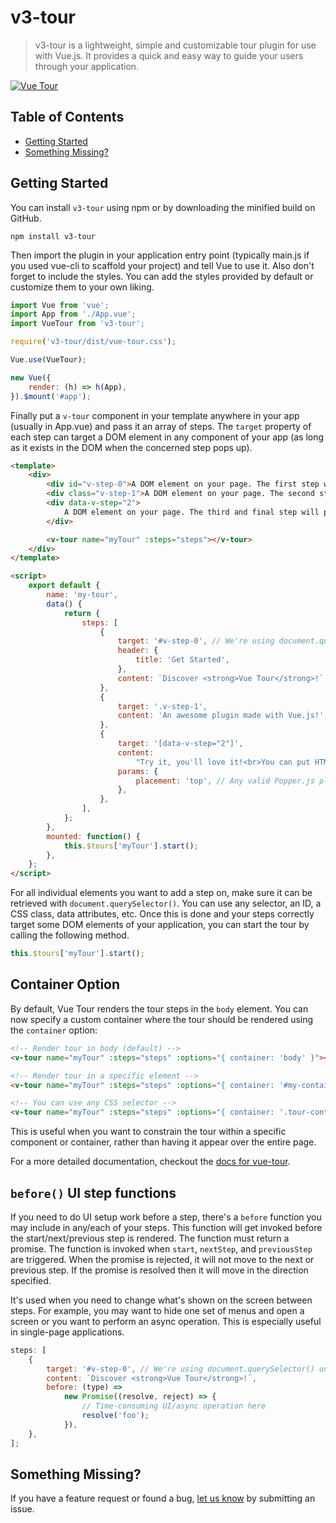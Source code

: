 # v3-tour

> v3-tour is a lightweight, simple and customizable tour plugin for use with Vue.js.
> It provides a quick and easy way to guide your users through your application.

[![Vue Tour](./screenshot.gif 'Vue Tour')](https://pulsardev.github.io/vue-tour/)

## Table of Contents

-   [Getting Started](#getting-started)
-   [Something Missing?](#something-missing)

## Getting Started

You can install `v3-tour` using npm or by downloading the minified build on GitHub.

```
npm install v3-tour
```

Then import the plugin in your application entry point (typically main.js if you used vue-cli to scaffold your project) and tell Vue to use it.
Also don't forget to include the styles. You can add the styles provided by default or customize them to your own liking.

```javascript
import Vue from 'vue';
import App from './App.vue';
import VueTour from 'v3-tour';

require('v3-tour/dist/vue-tour.css');

Vue.use(VueTour);

new Vue({
	render: (h) => h(App),
}).$mount('#app');
```

Finally put a `v-tour` component in your template anywhere in your app (usually in App.vue) and pass it an array of steps.
The `target` property of each step can target a DOM element in any component of your app (as long as it exists in the DOM when the concerned step pops up).

```html
<template>
	<div>
		<div id="v-step-0">A DOM element on your page. The first step will pop on this element because its ID is 'v-step-0'.</div>
		<div class="v-step-1">A DOM element on your page. The second step will pop on this element because its ID is 'v-step-1'.</div>
		<div data-v-step="2">
			A DOM element on your page. The third and final step will pop on this element because its ID is 'v-step-2'.
		</div>

		<v-tour name="myTour" :steps="steps"></v-tour>
	</div>
</template>

<script>
	export default {
		name: 'my-tour',
		data() {
			return {
				steps: [
					{
						target: '#v-step-0', // We're using document.querySelector() under the hood
						header: {
							title: 'Get Started',
						},
						content: `Discover <strong>Vue Tour</strong>!`,
					},
					{
						target: '.v-step-1',
						content: 'An awesome plugin made with Vue.js!',
					},
					{
						target: '[data-v-step="2"]',
						content:
							"Try it, you'll love it!<br>You can put HTML in the steps and completely customize the DOM to suit your needs.",
						params: {
							placement: 'top', // Any valid Popper.js placement. See https://popper.js.org/popper-documentation.html#Popper.placements
						},
					},
				],
			};
		},
		mounted: function() {
			this.$tours['myTour'].start();
		},
	};
</script>
```

For all individual elements you want to add a step on, make sure it can be retrieved with `document.querySelector()`. You can use any selector, an ID, a CSS class, data attributes, etc.
Once this is done and your steps correctly target some DOM elements of your application, you can start the tour by calling the following method.

```javascript
this.$tours['myTour'].start();
```

## Container Option

By default, Vue Tour renders the tour steps in the `body` element. You can now specify a custom container where the tour should be rendered using the `container` option:

```html
<!-- Render tour in body (default) -->
<v-tour name="myTour" :steps="steps" :options="{ container: 'body' }"></v-tour>

<!-- Render tour in a specific element -->
<v-tour name="myTour" :steps="steps" :options="{ container: '#my-container' }"></v-tour>

<!-- You can use any CSS selector -->
<v-tour name="myTour" :steps="steps" :options="{ container: '.tour-container' }"></v-tour>
```

This is useful when you want to constrain the tour within a specific component or container, rather than having it appear over the entire page.

For a more detailed documentation, checkout the [docs for vue-tour](https://github.com/pulsardev/vue-tour/wiki).

## `before()` UI step functions

If you need to do UI setup work before a step, there's a `before` function you may include in any/each of
your steps. This function will get invoked before the start/next/previous step is rendered. The function must return a promise. The function is invoked when `start`, `nextStep`, and `previousStep` are triggered. When the promise is rejected, it will not move to the next or previous step. If the promise is resolved then it will move in the direction specified.

It's used when you need to change what's shown on the screen between steps. For example, you may want to hide
one set of menus and open a screen or you want to perform an async operation. This is especially useful in single-page applications.

```javascript
steps: [
	{
		target: '#v-step-0', // We're using document.querySelector() under the hood
		content: `Discover <strong>Vue Tour</strong>!`,
		before: (type) =>
			new Promise((resolve, reject) => {
				// Time-consuming UI/async operation here
				resolve('foo');
			}),
	},
];
```

## Something Missing?

If you have a feature request or found a bug, [let us know](https://github.com/pulsardev/vue-tour/issues) by submitting an issue.
